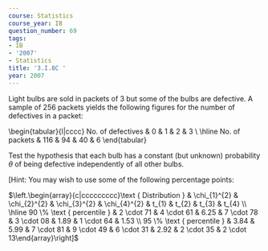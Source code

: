 ```yaml
---
course: Statistics
course_year: IB
question_number: 69
tags:
- IB
- '2007'
- Statistics
title: '3.I.8C '
year: 2007
---
```



Light bulbs are sold in packets of 3 but some of the bulbs are defective. A sample of 256 packets yields the following figures for the number of defectives in a packet:

\begin{tabular}{l|cccc} 
No. of defectives & 0 & 1 & 2 & 3 \\
\hline No. of packets & 116 & 94 & 40 & 6
\end{tabular}

Test the hypothesis that each bulb has a constant (but unknown) probability $\theta$ of being defective independently of all other bulbs.

[Hint: You may wish to use some of the following percentage points:

$\left.\begin{array}{c|ccccccccc}\text { Distribution } & \chi_{1}^{2} & \chi_{2}^{2} & \chi_{3}^{2} & \chi_{4}^{2} & t_{1} & t_{2} & t_{3} & t_{4} \\ \hline 90 \% \text { percentile } & 2 \cdot 71 & 4 \cdot 61 & 6.25 & 7 \cdot 78 & 3 \cdot 08 & 1.89 & 1 \cdot 64 & 1.53 \\ 95 \% \text { percentile } & 3.84 & 5.99 & 7 \cdot 81 & 9 \cdot 49 & 6 \cdot 31 & 2.92 & 2 \cdot 35 & 2 \cdot 13\end{array}\right]$